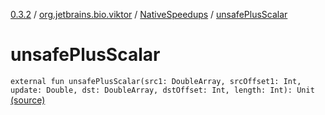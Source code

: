 [0.3.2](../../index.md) / [org.jetbrains.bio.viktor](../index.md) / [NativeSpeedups](index.md) / [unsafePlusScalar](.)

# unsafePlusScalar

`external fun unsafePlusScalar(src1: DoubleArray, srcOffset1: Int, update: Double, dst: DoubleArray, dstOffset: Int, length: Int): Unit` [(source)](https://github.com/JetBrains-Research/viktor/blob/0.3.2/src/main/kotlin/org/jetbrains/bio/viktor/NativeSpeedups.kt#L27)